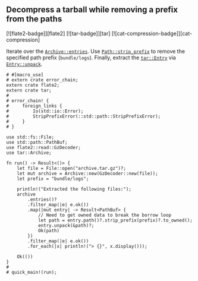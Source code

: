 ## Decompress a tarball while removing a prefix from the paths

[![flate2-badge]][flate2] [![tar-badge]][tar] [![cat-compression-badge]][cat-compression]

Iterate over the [`Archive::entries`].  Use [`Path::strip_prefix`] to remove
the specified path prefix (`bundle/logs`).  Finally, extract the [`tar::Entry`]
via [`Entry::unpack`].

```rust,no_run
# #[macro_use]
# extern crate error_chain;
extern crate flate2;
extern crate tar;
#
# error_chain! {
#     foreign_links {
#         Io(std::io::Error);
#         StripPrefixError(::std::path::StripPrefixError);
#     }
# }

use std::fs::File;
use std::path::PathBuf;
use flate2::read::GzDecoder;
use tar::Archive;

fn run() -> Result<()> {
    let file = File::open("archive.tar.gz")?;
    let mut archive = Archive::new(GzDecoder::new(file));
    let prefix = "bundle/logs";

    println!("Extracted the following files:");
    archive
        .entries()?
        .filter_map(|e| e.ok())
        .map(|mut entry| -> Result<PathBuf> {
            // Need to get owned data to break the borrow loop
            let path = entry.path()?.strip_prefix(prefix)?.to_owned();
            entry.unpack(&path)?;
            Ok(path)
        })
        .filter_map(|e| e.ok())
        .for_each(|x| println!("> {}", x.display()));

    Ok(())
}
#
# quick_main!(run);
```

[`Archive::entries`]: https://docs.rs/tar/*/tar/struct.Archive.html#method.entries
[`Entry::unpack`]: https://docs.rs/tar/*/tar/struct.Entry.html#method.unpack
[`Path::strip_prefix`]: https://doc.rust-lang.org/std/path/struct.Path.html#method.strip_prefix
[`tar::Entry`]: https://docs.rs/tar/*/tar/struct.Entry.html
